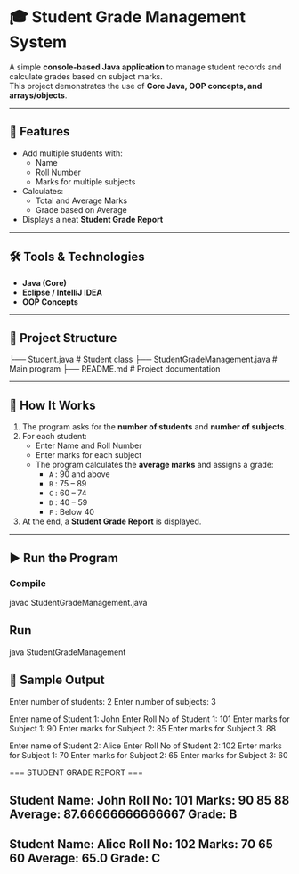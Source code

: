 # 🎓 Student Grade Management System

A simple **console-based Java application** to manage student records and calculate grades based on subject marks.  
This project demonstrates the use of **Core Java, OOP concepts, and arrays/objects**.

---

## 🚀 Features
- Add multiple students with:
  - Name
  - Roll Number
  - Marks for multiple subjects
- Calculates:
  - Total and Average Marks
  - Grade based on Average
- Displays a neat **Student Grade Report**

---

## 🛠️ Tools & Technologies
- **Java (Core)**
- **Eclipse / IntelliJ IDEA**
- **OOP Concepts**

---

## 📂 Project Structure
├── Student.java # Student class
├── StudentGradeManagement.java # Main program
├── README.md # Project documentation

---

## 📖 How It Works
1. The program asks for the **number of students** and **number of subjects**.  
2. For each student:
   - Enter Name and Roll Number
   - Enter marks for each subject
   - The program calculates the **average marks** and assigns a grade:
     - `A` : 90 and above  
     - `B` : 75 – 89  
     - `C` : 60 – 74  
     - `D` : 40 – 59  
     - `F` : Below 40  
3. At the end, a **Student Grade Report** is displayed.

---

## ▶️ Run the Program
### Compile

javac StudentGradeManagement.java

## Run

java StudentGradeManagement


## 📝 Sample Output

Enter number of students: 2
Enter number of subjects: 3

Enter name of Student 1: John
Enter Roll No of Student 1: 101
Enter marks for Subject 1: 90
Enter marks for Subject 2: 85
Enter marks for Subject 3: 88

Enter name of Student 2: Alice
Enter Roll No of Student 2: 102
Enter marks for Subject 1: 70
Enter marks for Subject 2: 65
Enter marks for Subject 3: 60

=== STUDENT GRADE REPORT ===

Student Name: John
Roll No: 101
Marks: 90 85 88 
Average: 87.66666666666667
Grade: B
-----------------------------

Student Name: Alice
Roll No: 102
Marks: 70 65 60 
Average: 65.0
Grade: C
-----------------------------




